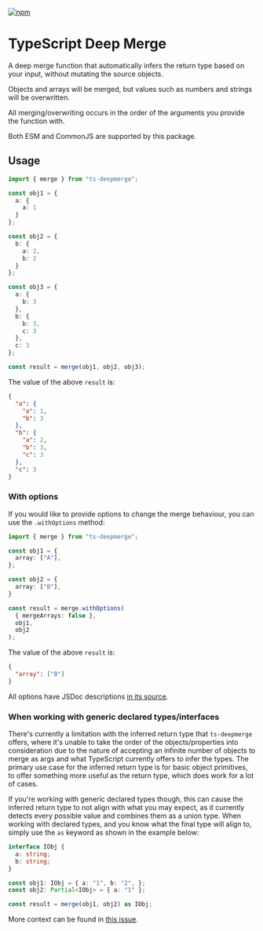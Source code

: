 [![npm](https://img.shields.io/npm/v/ts-deepmerge)](https://www.npmjs.com/package/ts-deepmerge)

TypeScript Deep Merge
=====================

A deep merge function that automatically infers the return type based on your input,
without mutating the source objects.

Objects and arrays will be merged, but values such as numbers and strings will be overwritten.

All merging/overwriting occurs in the order of the arguments you provide the function with.

Both ESM and CommonJS are supported by this package.


Usage
-----
```typescript jsx
import { merge } from "ts-deepmerge";

const obj1 = {
  a: {
    a: 1
  }
};

const obj2 = {
  b: {
    a: 2,
    b: 2
  }
};

const obj3 = {
  a: {
    b: 3
  },
  b: {
    b: 3,
    c: 3
  },
  c: 3
};

const result = merge(obj1, obj2, obj3);
```

The value of the above `result` is:
```json
{
  "a": {
    "a": 1,
    "b": 3
  },
  "b": {
    "a": 2,
    "b": 3,
    "c": 3
  },
  "c": 3
}
```

### With options

If you would like to provide options to change the merge behaviour, you can use the `.withOptions` method:
```typescript
import { merge } from "ts-deepmerge";

const obj1 = {
  array: ["A"],
};

const obj2 = {
  array: ["B"],
}

const result = merge.withOptions(
  { mergeArrays: false },
  obj1,
  obj2
);
```

The value of the above `result` is:
```json
{
  "array": ["B"]
}
```

All options have JSDoc descriptions [in its source](/src/index.ts#L82).


### When working with generic declared types/interfaces

There's currently a limitation with the inferred return type that `ts-deepmerge` offers, where it's
unable to take the order of the objects/properties into consideration due to the nature of accepting
an infinite number of objects to merge as args and what TypeScript currently offers to infer the types.
The primary use case for the inferred return type is for basic object primitives, to offer something
more useful as the return type, which does work for a lot of cases.

If you're working with generic declared types though, this can cause the inferred return type to not align
with what you may expect, as it currently detects every possible value and combines them as a union type.
When working with declared types, and you know what the final type will align to, simply use the `as` keyword
as shown in the example below:
```typescript
interface IObj {
  a: string;
  b: string;
}

const obj1: IObj = { a: "1", b: "2", };
const obj2: Partial<IObj> = { a: "1" };

const result = merge(obj1, obj2) as IObj;
```

More context can be found in [this issue](https://github.com/voodoocreation/ts-deepmerge/issues/30).
